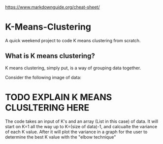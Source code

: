 https://www.markdownguide.org/cheat-sheet/

# K-Means-Clustering
A quick weekend project to code K means clustering from scratch.

## What is K means clustering?
K means clustering, simply put, is a way of grouping data together.

Consider the following image of data:
# TODO EXPLAIN K MEANS CLUSLTERING HERE

The code takes an input of K's and an array (List in this case) of data. It will start on K=1 all the way up to K=(size of data)-1, and calcualte the variance of each K value.
After it will plot the variance in a graph for the user to determine the best K value with the "elbow technique"
